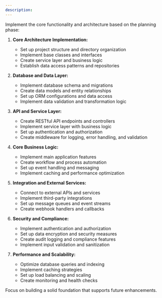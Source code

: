 ```yaml
---
description: 
---
```


Implement the core functionality and architecture based on the planning phase:

1. **Core Architecture Implementation:**
   - Set up project structure and directory organization
   - Implement base classes and interfaces
   - Create service layer and business logic
   - Establish data access patterns and repositories

2. **Database and Data Layer:**
   - Implement database schema and migrations
   - Create data models and entity relationships
   - Set up ORM configurations and data access
   - Implement data validation and transformation logic

3. **API and Service Layer:**
   - Create RESTful API endpoints and controllers
   - Implement service layer with business logic
   - Set up authentication and authorization
   - Create middleware for logging, error handling, and validation

4. **Core Business Logic:**
   - Implement main application features
   - Create workflow and process automation
   - Set up event handling and messaging
   - Implement caching and performance optimization

5. **Integration and External Services:**
   - Connect to external APIs and services
   - Implement third-party integrations
   - Set up message queues and event streams
   - Create webhook handlers and callbacks

6. **Security and Compliance:**
   - Implement authentication and authorization
   - Set up data encryption and security measures
   - Create audit logging and compliance features
   - Implement input validation and sanitization

7. **Performance and Scalability:**
   - Optimize database queries and indexing
   - Implement caching strategies
   - Set up load balancing and scaling
   - Create monitoring and health checks

Focus on building a solid foundation that supports future enhancements. 
